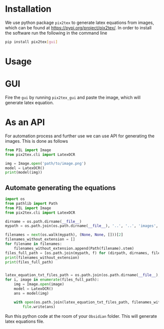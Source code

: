# Installation

We use python package `pix2tex` to generate latex equations from images, which can be found at 
https://pypi.org/project/pix2tex/.  In order to install the software run the following in the command line

```bash
pip install pix2tex[gui]
```

# Usage

# GUI

Fire the `gui` by running `pix2tex_gui` and paste the image, which will generate latex equation.

# As an API 

For automation process and further use we can use API for generating the images. This is done as follows
```python
from PIL import Image
from pix2tex.cli import LatexOCR

img = Image.open('path/to/image.png')
model = LatexOCR()
print(model(img))
```

## Automate generating the equations



```python
import os
from pathlib import Path
from PIL import Image
from pix2tex.cli import LatexOCR

dirname = os.path.dirname(__file__)
mypath = os.path.join(os.path.dirname(__file__), '..', '..', 'images', 'latex_equation_images')

filenames = next(os.walk(mypath), (None, None, []))[2]
filenames_without_extension = []
for filename in filenames:
    filenames_without_extension.append(Path(filename).stem)
files_full_path = [os.path.join(mypath, f) for (dirpath, dirnames, filenames) in os.walk(mypath) for f in filenames]
print(filenames_without_extension)
print(files_full_path)


latex_equation_txt_files_path = os.path.join(os.path.dirname(__file__), 'latex_equations_text_files')
for i, image in enumerate(files_full_path):
    img = Image.open(image)
    model = LatexOCR()
    ans = model(img)

    with open(os.path.join(latex_equation_txt_files_path, filenames_without_extension[i]+".txt"), "w") as file:
        file.write(ans)

```
Run this python code at the room of your `Obsidian` folder. This will generate latex equations file.